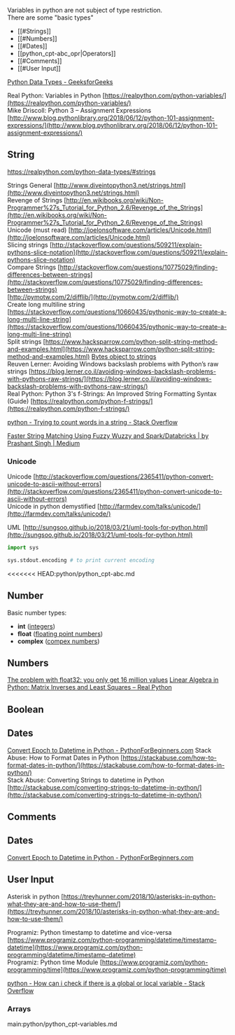 Variables in python are not subject of type restriction.  
There are some "basic types"

- [[#Strings]]
- [[#Numbers]]
- [[#Dates]]
- [[python_cpt-abc_opr|Operators]]
- [[#Comments]]
- [[#User Input]]

[Python Data Types - GeeksforGeeks](https://www.geeksforgeeks.org/python-data-types/)

Real Python: Variables in Python [https://realpython.com/python-variables/](https://realpython.com/python-variables/)  
Mike Driscoll: Python 3 – Assignment Expressions [http://www.blog.pythonlibrary.org/2018/06/12/python-101-assignment-expressions/](http://www.blog.pythonlibrary.org/2018/06/12/python-101-assignment-expressions/)  

  

## String

https://realpython.com/python-data-types/#strings

Strings General [http://www.diveintopython3.net/strings.html](http://www.diveintopython3.net/strings.html)  
Revenge of Strings [http://en.wikibooks.org/wiki/Non-Programmer%27s_Tutorial_for_Python_2.6/Revenge_of_the_Strings](http://en.wikibooks.org/wiki/Non-Programmer%27s_Tutorial_for_Python_2.6/Revenge_of_the_Strings)  
Unicode (must read) [http://joelonsoftware.com/articles/Unicode.html](http://joelonsoftware.com/articles/Unicode.html)  
Slicing strings [http://stackoverflow.com/questions/509211/explain-pythons-slice-notation](http://stackoverflow.com/questions/509211/explain-pythons-slice-notation)  
Compare Strings [http://stackoverflow.com/questions/10775029/finding-differences-between-strings](http://stackoverflow.com/questions/10775029/finding-differences-between-strings)  
[http://pymotw.com/2/difflib/](http://pymotw.com/2/difflib/)  
Create long multiline string [https://stackoverflow.com/questions/10660435/pythonic-way-to-create-a-long-multi-line-string](https://stackoverflow.com/questions/10660435/pythonic-way-to-create-a-long-multi-line-string)  
Split strings [https://www.hacksparrow.com/python-split-string-method-and-examples.html](https://www.hacksparrow.com/python-split-string-method-and-examples.html) 
[Bytes object to strings](https://stackoverflow.com/questions/606191/convert-bytes-to-a-string)  
Reuven Lerner: Avoiding Windows backslash problems with Python’s raw strings [https://blog.lerner.co.il/avoiding-windows-backslash-problems-with-pythons-raw-strings/](https://blog.lerner.co.il/avoiding-windows-backslash-problems-with-pythons-raw-strings/)  
Real Python: Python 3's f-Strings: An Improved String Formatting Syntax (Guide) [https://realpython.com/python-f-strings/](https://realpython.com/python-f-strings/)  

[python - Trying to count words in a string - Stack Overflow](https://stackoverflow.com/questions/17507876/trying-to-count-words-in-a-string)

[Faster String Matching Using Fuzzy Wuzzy and Spark/Databricks | by Prashant Singh | Medium](https://medium.com/@prashantsingh2026/faster-string-matching-using-fuzzy-wuzzy-and-spark-databricks-8dc589635151)


### Unicode

Unicode [http://stackoverflow.com/questions/2365411/python-convert-unicode-to-ascii-without-errors](http://stackoverflow.com/questions/2365411/python-convert-unicode-to-ascii-without-errors)  
Unicode in python demystified [http://farmdev.com/talks/unicode/](http://farmdev.com/talks/unicode/)  
  
UML [http://sungsoo.github.io/2018/03/21/uml-tools-for-python.html](http://sungsoo.github.io/2018/03/21/uml-tools-for-python.html)


```python
import sys   

sys.stdout.encoding # to print current encoding
```


<<<<<<< HEAD:python/python_cpt-abc.md
## Number  

Basic number types:
- **int** ([integers](https://realpython.com/python-data-types/#integers)) 
- **float** ([floating point numbers](https://realpython.com/python-data-types/#floating-point-numbers))
- **complex** ([compex numbers](https://realpython.com/python-complex-numbers/))

## Numbers  

[The problem with float32: you only get 16 million values](https://pythonspeed.com/articles/float64-float32-precision/)
[Linear Algebra in Python: Matrix Inverses and Least Squares – Real Python](https://realpython.com/python-linear-algebra/)
  
## Boolean


## Dates

[Convert Epoch to Datetime in Python - PythonForBeginners.com](https://www.pythonforbeginners.com/basics/convert-epoch-to-datetime-in-python)
Stack Abuse: How to Format Dates in Python [https://stackabuse.com/how-to-format-dates-in-python/](https://stackabuse.com/how-to-format-dates-in-python/)  
Stack Abuse: Converting Strings to datetime in Python [http://stackabuse.com/converting-strings-to-datetime-in-python/](http://stackabuse.com/converting-strings-to-datetime-in-python/)  

## Comments  


## Dates

[Convert Epoch to Datetime in Python - PythonForBeginners.com](https://www.pythonforbeginners.com/basics/convert-epoch-to-datetime-in-python)


## User Input  
  

  
Asterisk in python [https://treyhunner.com/2018/10/asterisks-in-python-what-they-are-and-how-to-use-them/](https://treyhunner.com/2018/10/asterisks-in-python-what-they-are-and-how-to-use-them/)  
  
Programiz: Python timestamp to datetime and vice-versa [https://www.programiz.com/python-programming/datetime/timestamp-datetime](https://www.programiz.com/python-programming/datetime/timestamp-datetime)  
Programiz: Python time Module [https://www.programiz.com/python-programming/time](https://www.programiz.com/python-programming/time)  
  
[python - How can i check if there is a global or local variable - Stack Overflow](https://stackoverflow.com/questions/37512712/how-can-i-check-if-there-is-a-global-or-local-variable#37512745)


### Arrays


main:python/python_cpt-variables.md
